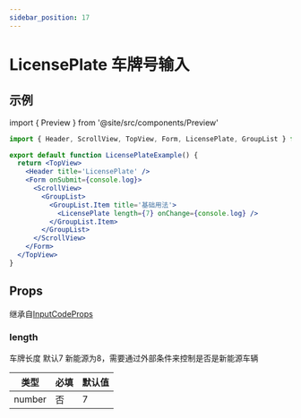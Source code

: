 ```yaml
---
sidebar_position: 17
---
```


# LicensePlate 车牌号输入

## 示例

import { Preview } from '@site/src/components/Preview'

<Preview name='LicensePlate' />

```jsx
import { Header, ScrollView, TopView, Form, LicensePlate, GroupList } from '@/duxuiExample'

export default function LicensePlateExample() {
  return <TopView>
    <Header title='LicensePlate' />
    <Form onSubmit={console.log}>
      <ScrollView>
        <GroupList>
          <GroupList.Item title='基础用法'>
            <LicensePlate length={7} onChange={console.log} />
          </GroupList.Item>
        </GroupList>
      </ScrollView>
    </Form>
  </TopView>
}
```

## Props

继承自[InputCodeProps](InputCode#props)

### length

车牌长度 默认7 新能源为8，需要通过外部条件来控制是否是新能源车辆

| 类型 | 必填 | 默认值 |
| ---- | -------- | ------- |
| number | 否 | 7 |
